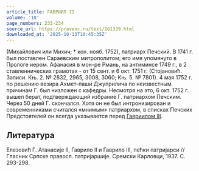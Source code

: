 ```yaml
---
article_title: ГАВРИИЛ II
volume: '10'
page_numbers: 233-234
source_url: https://pravenc.ru/text/161339.html
downloaded_at: '2025-10-13T10:45:35Z'
---
```


(Михайлович или Михич; † кон. нояб. 1752), патриарх Печский. В 1741 г. был поставлен Сараевским митрополитом; его имя упомянуто в Прологе иером. Афанасия в мон-ре Рмань, на антиминсе 1749 г., в 2 ставленнических грамотах - от 15 сент. и 6 окт. 1751 г. (Стоjановић. Записи. Књ. 2. № 2832, 2965, 3008, 3060; Књ. 5. № 7801). 4 мая 1752 г. по решению везира Ахмет-паши Джуприлича по неизвестным причинам Г. был низложен с кафедры. Несмотря на это, 6 окт. 1752 г. вышел берат, подтверждающий избрание Г. патриархом Печским. Через 50 дней Г. скончался. Хотя он не был интронизирован и современниками считался «мнимым» патриархом, в списках Печских Предстоятелей он всегда указывается перед [Гавриилом III](<https://pravenc.ru/text/Гавриилом III.html>).

## Литература

Елезовић Г. Атанасиjе II, Гаврило II и Гаврило III, пећки патриjарси // Гласник Српске правосл. патриjаршиjе. Сремски Карловци, 1937. С. 293-298.
